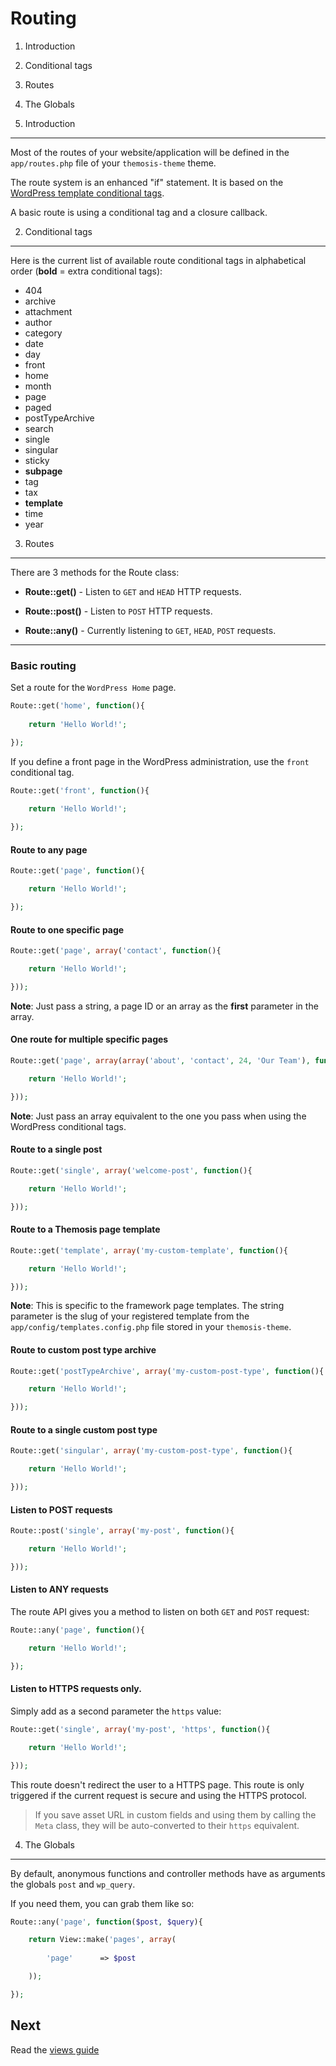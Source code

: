 Routing
=======

1. Introduction
2. Conditional tags
3. Routes
4. The Globals

1. Introduction
---------------

Most of the routes of your website/application will be defined in the `app/routes.php` file of your `themosis-theme` theme.

The route system is an enhanced "if" statement. It is based on the [WordPress template conditional tags](https://codex.wordpress.org/Conditional_Tags).

A basic route is using a conditional tag and a closure callback.

2. Conditional tags
-------------------

Here is the current list of available route conditional tags in alphabetical order (**bold** = extra conditional tags):

* 404
* archive
* attachment
* author
* category
* date
* day
* front
* home
* month
* page
* paged
* postTypeArchive
* search
* single
* singular
* sticky
* **subpage**
* tag
* tax
* **template**
* time
* year

3. Routes
---------

There are 3 methods for the Route class:

* **Route::get()** - Listen to `GET` and `HEAD` HTTP requests.

* **Route::post()** - Listen to `POST` HTTP requests.

* **Route::any()** - Currently listening to `GET`, `HEAD`, `POST` requests.

***

### Basic routing

Set a route for the `WordPress Home` page.

```php
Route::get('home', function(){
	
	return 'Hello World!';

});
```

If you define a front page in the WordPress administration, use the `front` conditional tag.

```php
Route::get('front', function(){
	
	return 'Hello World!';

});
```

#### Route to any page
```php
Route::get('page', function(){

	return 'Hello World!';

});
```

#### Route to one specific page
```php
Route::get('page', array('contact', function(){

	return 'Hello World!';

}));
```

**Note**: Just pass a string, a page ID or an array as the **first** parameter in the array.

#### One route for multiple specific pages
```php
Route::get('page', array(array('about', 'contact', 24, 'Our Team'), function(){

	return 'Hello World!';

}));
```

**Note**: Just pass an array equivalent to the one you pass when using the WordPress conditional tags.

#### Route to a single post
```php
Route::get('single', array('welcome-post', function(){

	return 'Hello World!';

}));
```

#### Route to a Themosis page template
```php
Route::get('template', array('my-custom-template', function(){

	return 'Hello World!';

}));
```

**Note**: This is specific to the framework page templates. The string parameter is the slug of your registered template from the `app/config/templates.config.php` file stored in your `themosis-theme`.

#### Route to custom post type archive
```php
Route::get('postTypeArchive', array('my-custom-post-type', function(){

	return 'Hello World!';

}));
```

#### Route to a single custom post type
```php
Route::get('singular', array('my-custom-post-type', function(){

	return 'Hello World!';

}));
```

#### Listen to POST requests
```php
Route::post('single', array('my-post', function(){

	return 'Hello World!';

}));
```

#### Listen to ANY requests

The route API gives you a method to listen on both `GET` and `POST` request:

```php
Route::any('page', function(){

	return 'Hello World!';

});
```

#### Listen to HTTPS requests only.

Simply add as a second parameter the `https` value:

```php
Route::get('single', array('my-post', 'https', function(){

	return 'Hello World!';

}));
```

This route doesn't redirect the user to a HTTPS page. This route is only triggered if the current request is secure and using the HTTPS protocol.

> If you save asset URL in custom fields and using them by calling the `Meta` class, they will be auto-converted to their `https` equivalent.

4. The Globals
--------------

By default, anonymous functions and controller methods have as arguments the globals `post` and `wp_query`. 

If you need them, you can grab them like so:

```php
Route::any('page', function($post, $query){

    return View::make('pages', array(
	
		'page'		=> $post	

	));

});
```

Next
----
Read the [views guide](https://github.com/themosis/documentation/blob/master/views.md)